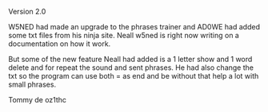 Version 2.0

W5NED had made an upgrade to the phrases trainer and AD0WE had added some txt files from his ninja site.
Neall w5ned is right now writing on a documentation on how it work.

But some of the new feature Neall had added is a 1 letter show and 1 word delete and <ar> for repeat the sound and sent phrases.
He had also change the txt so the program can use both = as end and be without that help a lot with small phrases.

Tommy de oz1thc
